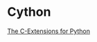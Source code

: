# Cython
[The C-Extensions for Python](https://cython.readthedocs.io/en/latest/src/tutorial/cython_tutorial.html
)
